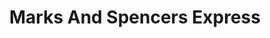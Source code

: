 ---
title: "Marks And Spencers Express"
url: /bedford/marks-and-spencers-express/
shop: supermarket
---